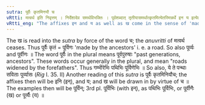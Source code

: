 ```yaml
---
sutra: पूर्वैः कृतमिनयौ च
vRtti: मत्वर्थ इति निवृत्तम् । निर्देशादेव समर्थविभक्तिः । पूर्वशब्दात् तृतीयासमर्थात्कृतमित्येतस्मिन्नर्थे इन य इत्येतौ प्रत्ययौ भवतः । चकारात्ख च ॥
vRtti_eng: "The affixes इन and य as well as ख come in the sense of 'made by them', after the word '_purva_' (forefathers) in the Instrumental case in construction."
---
```

The ख is read into the _sutra_ by force of the word च; the _anuvritti_ of मत्वर्थ ceases. Thus पूर्वैः कृतं = पूर्विणः 'made by the ancestors' i. e. a road. So also पूर्व्यः and पूर्वीणः ॥ The word पूर्वैः in the plural means पूर्वपुरुषाः "past generations, ancestors". These words occur generally in the plural, and mean "roads widened by the forefathers". Thus गम्भीरेभिः पथिभिः पूर्विणेभिः ॥ So also, ये ते पन्थाः सविताः पूर्व्यासः (_Rig_ I. 35. II) Another reading of this _sutra_ is पूर्वैः कृतमिनियौच; the affixes then will be इनि (इन्), and य; and ख will be drawn in by virtue of च ॥ The examples then will be पूर्विन्; 3rd pl. पूर्विभिः (with इन्), as पथिभिः पूर्विभिः, or पूर्वीणैः (ख) or पूर्व्यैः (य) ॥
